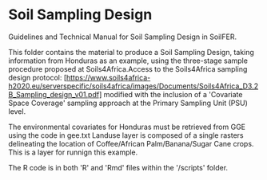 # Soil Sampling Design
Guidelines and Technical Manual for Soil Sampling Design in SoilFER.

This folder contains the material to produce a Soil Sampling Design, taking information from Honduras as an example, using the three-stage sample procedure proposed at Soils4Africa.Access to the Soils4Africa sampling design protocol: [https://www.soils4africa-h2020.eu/serverspecific/soils4africa/images/Documents/Soils4Africa_D3.2B_Sampling_design_v01.pdf] modified with the inclusion of a 'Covariate Space Coverage' sampling approach at the Primary Sampling Unit (PSU) level.

The environmental covariates for Honduras must be retrieved from GGE using the code in gee.txt
Landuse layer is composed of a single rasters delineating the location of Coffee/African Palm/Banana/Sugar Cane crops. This is a layer for runnign this example. 

The R code is in both 'R' and 'Rmd' files within the '/scripts' folder.
